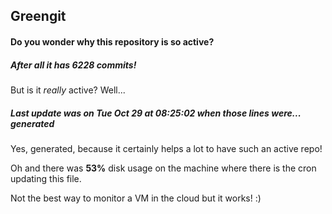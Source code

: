 ## Greengit

#### Do you wonder why this repository is so active?

##### After all it has 6228 commits!

But is it *really* active? Well...

##### Last update was on Tue Oct 29 at 08:25:02 when those lines were... generated

Yes, generated, because it certainly helps a lot to have such an active repo!

Oh and there was **53%** disk usage on the machine
where there is the cron updating this file.

Not the best way to monitor a VM in the cloud but it works! :)
